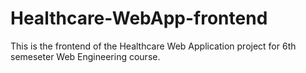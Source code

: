 # Healthcare-WebApp-frontend
This is the frontend of the Healthcare Web Application project for 6th semeseter Web Engineering course.
